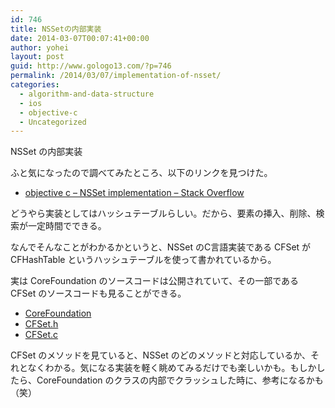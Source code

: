 ```yaml
---
id: 746
title: NSSetの内部実装
date: 2014-03-07T00:07:41+00:00
author: yohei
layout: post
guid: http://www.gologo13.com/?p=746
permalink: /2014/03/07/implementation-of-nsset/
categories:
  - algorithm-and-data-structure
  - ios
  - objective-c
  - Uncategorized
---
```

NSSet の内部実装

ふと気になったので調べてみたところ、以下のリンクを見つけた。

  * [objective c &#8211; NSSet implementation &#8211; Stack Overflow](http://stackoverflow.com/questions/5863510/nsset-implementation)

どうやら実装としてはハッシュテーブルらしい。だから、要素の挿入、削除、検索が一定時間でできる。

なんでそんなことがわかるかというと、NSSet のC言語実装である CFSet が CFHashTable というハッシュテーブルを使って書かれているから。

実は CoreFoundation のソースコードは公開されていて、その一部である CFSet のソースコードも見ることができる。

  * [CoreFoundation](http://opensource.apple.com/source/CF/CF-550.42/)
  * [CFSet.h](http://opensource.apple.com/source/CF/CF-550.42/CFSet.h)
  * [CFSet.c](http://opensource.apple.com/source/CF/CF-550.42/CFSet.c)

CFSet のメソッドを見ていると、NSSet のどのメソッドと対応しているか、それとなくわかる。気になる実装を軽く眺めてみるだけでも楽しいかも。もしかしたら、CoreFoundation のクラスの内部でクラッシュした時に、参考になるかも（笑）